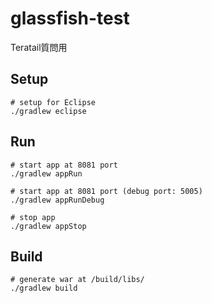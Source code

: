 # glassfish-test

Teratail質問用

## Setup
```terminal
# setup for Eclipse
./gradlew eclipse
```

## Run
```
# start app at 8081 port
./gradlew appRun

# start app at 8081 port (debug port: 5005)
./gradlew appRunDebug

# stop app
./gradlew appStop
```

## Build
```terminal
# generate war at /build/libs/
./gradlew build
```